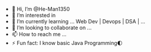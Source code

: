 - 👋 Hi, I’m @He-Man1350
- 👀 I’m interested in 
- 🌱 I’m currently learning ... Web Dev | Devops | DSA | ...
- 💞️ I’m looking to collaborate on ...
- 📫 How to reach me ...
- ⚡ Fun fact: I know basic Java Programming🌓

<!---
He-Man1350/He-Man1350 is a ✨ special ✨ repository because its `README.md` (this file) appears on your GitHub profile.
You can click the Preview link to take a look at your changes.
--->
